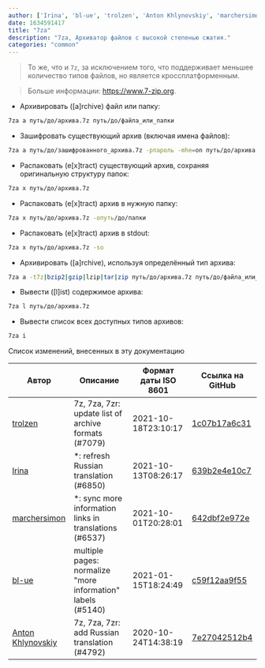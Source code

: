 ```yaml
---
author: ['Irina', 'bl-ue', 'trolzen', 'Anton Khlynovskiy', 'marchersimon']
date: 1634591417
title: "7za"
description: "7za, Архиватор файлов с высокой степенью сжатия."
categories: "common"
---
```

> То же, что и `7z`, за исключением того, что поддерживает меньшее количество типов файлов, но является кроссплатформенным.

> Больше информации: <https://www.7-zip.org>.

- Архивировать ([a]rchive) файл или папку:

```bash
7za a путь/до/архива.7z путь/до/файла_или_папки
```

- Зашифровать существующий архив (включая имена файлов):

```bash
7za a путь/до/зашифрованного_архива.7z -pпароль -mhe=on путь/до/архива.7z
```

- Распаковать (e[x]tract) существующий архив, сохраняя оригинальную структуру папок:

```bash
7za x путь/до/архива.7z
```

- Распаковать (e[x]tract) архив в нужную папку:

```bash
7za x путь/до/архива.7z -oпуть/до/папки
```

- Распаковать (e[x]tract) архив в stdout:

```bash
7za x путь/до/архива.7z -so
```

- Архивировать ([a]rchive), используя определённый тип архива:

```bash
7za a -t7z|bzip2|gzip|lzip|tar|zip путь/до/архива.7z путь/до/файла_или_папки
```

- Вывести ([l]ist) содержимое архива:

```bash
7za l путь/до/архива.7z
```

- Вывести список всех доступных типов архивов:

```bash
7za i
```
Список изменений, внесенных в эту документацию


Автор | Описание | Формат даты ISO 8601 | Ссылка на GitHub
------|-----|-----|-----
[trolzen](mailto:trolzen@gmail.com) | 7z, 7za, 7zr: update list of archive formats (#7079) | 2021-10-18T23:10:17 | [1c07b17a6c31](https://github.com/tldr-pages/tldr/commit/1c07b17a6c319eb4d72fd840ee479565893bc3f1)
[Irina](mailto:91758930+iridacea@users.noreply.github.com) | *: refresh Russian translation (#6850) | 2021-10-13T08:26:17 | [639b2e4e10c7](https://github.com/tldr-pages/tldr/commit/639b2e4e10c73c8014036c302192e4faa51e5279)
[marchersimon](mailto:50295997+marchersimon@users.noreply.github.com) | *: sync more information links in translations (#6537) | 2021-10-01T20:28:01 | [642dbf2e972e](https://github.com/tldr-pages/tldr/commit/642dbf2e972e388fab8c84ba3b4685fb862b6454)
[bl-ue](mailto:54780737+bl-ue@users.noreply.github.com) | multiple pages: normalize "more information" labels (#5140) | 2021-01-15T18:24:49 | [c59f12aa9f55](https://github.com/tldr-pages/tldr/commit/c59f12aa9f55d85612ba22e4da86db293ff76977)
[Anton Khlynovskiy](mailto:subzey@gmail.com) | 7z, 7za, 7zr: add Russian translation (#4792) | 2020-10-24T14:38:19 | [7e27042512b4](https://github.com/tldr-pages/tldr/commit/7e27042512b48792c6a287ee5b4562e3fd917f37)

